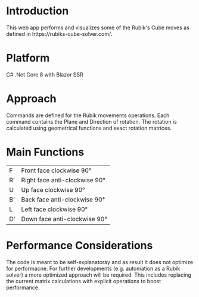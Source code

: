 <h1>Introduction</h1>
This web app performs and visualizes some of the Rubik's Cube moves as defined in https://rubiks-cube-solver.com/. 

<h1>Platform</h1>
C# .Net Core 8 with Blazor SSR

<h1>Approach</h1>
Commands are defined for the Rubik movements operations. Each command contains the Plane and Direction of rotation. The rotation is calculated using geometrical functions and exact rotation matrices.

<h1>Main Functions</h1>

<table>
    <tr>
        <td>F</td>
        <td>Front face clockwise 90°</td>
    </tr>
    <tr>
        <td>R'</td>
        <td>Right face anti-clockwise 90°</td>
    </tr>
    <tr>
        <td>U</td>
        <td>Up face clockwise 90°</td>
    </tr>
    <tr>
        <td>B'</td>
        <td>Back face anti-clockwise 90°</td>
    </tr>
    <tr>
        <td>L</td>
        <td>Left face clockwise 90°</td>
    </tr>
    <tr>
        <td>D'</td>
        <td>Down face anti-clockwise 90°</td>
    </tr>
</table>

<h1>Performance Considerations</h1>
The code is meant to be self-explanatoray and as result it does not optimize for performacne. For further developments (e.g. automation as a Rubik solver) a more optimized approach will be required. This includes replacing the current matrix calculations with explicit operations to boost performance.
